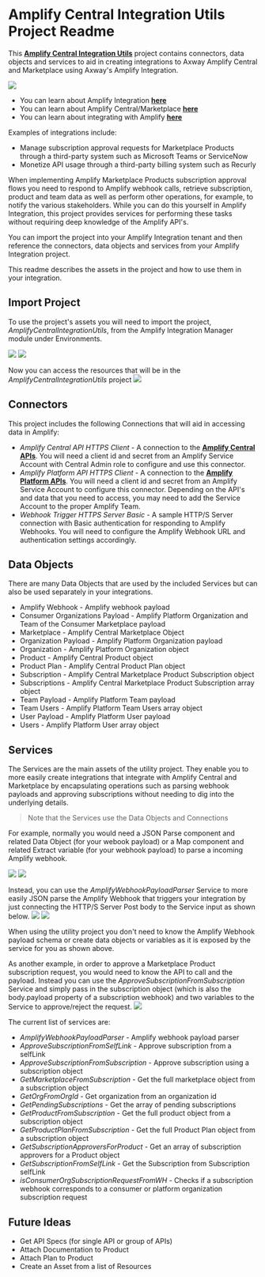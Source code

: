 # Amplify Central Integration Utils Project Readme

This [**Amplify Central Integration Utils**](https://github.com/lbrenman/Amplify-Central-Integration-Utils-Project) project contains connectors, data objects and services to aid in creating integrations to Axway Amplify Central and Marketplace using Axway's Amplify Integration.

![](https://i.imgur.com/bXu0h9r.png)

* You can learn about Amplify Integration [**here**](https://www.axway.com/en/products/amplify-integration)
* You can learn about Amplify Central/Marketplace [**here**](https://www.axway.com/en/products/amplify-enterprise-marketplace)
* You can learn about integrating with Amplify [**here**](https://docs.axway.com/bundle/amplify-central/page/docs/integrate_with_central/index.html)

Examples of integrations include:
* Manage subscription approval requests for Marketplace Products through a third-party system such as Microsoft Teams or ServiceNow
* Monetize API usage through a third-party billing system such as Recurly

When implementing Amplify Marketplace Products subscription approval flows you need to respond to Amplify webhook calls, retrieve subscription, product and team data as well as perform other operations, for example, to notify the various stakeholders. While you can do this yourself in Amplify Integration, this project provides services for performing these tasks without requiring deep knowledge of the Amplify API's.

You can import the project into your Amplify Integration tenant and then reference the connectors, data objects and services from your Amplify Integration project.

This readme describes the assets in the project and how to use them in your integration.

## Import Project

To use the project's assets you will need to import the project, *AmplifyCentralIntegrationUtils*, from the Amplify Integration Manager module under Environments.

![](https://i.imgur.com/nLqXQvY.png)
![](https://i.imgur.com/getEd3P.png)

Now you can access the resources that will be in the *AmplifyCentralIntegrationUtils* project
![](https://i.imgur.com/j1Q5dEQ.png)

## Connectors

This project includes the following Connections that will aid in accessing data in Amplify:

* *Amplify Central API HTTPS Client* - A connection to the [**Amplify Central APIs**](https://apidocs.axway.com/swagger-ui-NEW/index.html?productname=APIServer&productversion=1.0.0&filename=swagger.json). You will need a client id and secret from an Amplify Service Account with Central Admin role to configure and use this connector.
* *Amplify Platform API HTTPS Client* - A connection to the [**Amplify Platform APIs**](https://platform.axway.com/api-docs.html). You will need a client id and secret from an Amplify Service Account to configure this connector. Depending on the API's and data that you need to access, you may need to add the Service Account to the proper Amplify Team.
* *Webhook Trigger HTTPS Server Basic* - A sample HTTP/S Server connection with Basic authentication for responding to Amplify Webhooks. You will need to configure the Amplify Webhook URL and authentication settings accordingly.

## Data Objects

There are many Data Objects that are used by the included Services but can also be used separately in your integrations.

* Amplify Webhook - Amplify webhook payload
* Consumer Organizations Payload - Amplify Platform Organization and Team of the Consumer Marketplace payload
* Marketplace - Amplify Central Marketplace Object
* Organization Payload - Amplify Platform Organization payload
* Organization - Amplify Platform Organization object
* Product - Amplify Central Product object
* Product Plan - Amplify Central Product Plan object
* Subscription - Amplify Central Marketplace Product Subscription object
* Subscriptions - Amplify Central Marketplace Product Subscription array object
* Team Payload - Amplify Platform Team payload
* Team Users - Amplify Platform Team Users array object
* User Payload - Amplify Platform User payload
* Users - Amplify Platform User array object

## Services

The Services are the main assets of the utility project. They enable you to more easily create integrations that integrate with Amplify Central and Marketplace by encapsulating operations such as parsing webhook payloads and approving subscriptions without needing to dig into the underlying details.

> Note that the Services use the Data Objects and Connections

For example, normally you would need a JSON Parse component and related Data Object (for your webook payload) or a Map component and related Extract variable (for your webhook payload) to parse a incoming Amplify webhook.

![](https://i.imgur.com/2B7rf7M.png)
![](https://i.imgur.com/LvWAc5c.png)

Instead, you can use the *AmplifyWebhookPayloadParser* Service to more easily JSON parse the Amplify Webhook that triggers your integration by just connecting the HTTP/S Server Post body to the Service input as shown below.
![](https://i.imgur.com/79QTWSo.png)
![](https://i.imgur.com/lL8QUk3.png)

When using the utility project you don't need to know the Amplify Webhook payload schema or create data objects or variables as it is exposed by the service for you as shown above.

As another example, in order to approve a Marketplace Product subscription request, you would need to know the API to call and the payload. Instead you can use the *ApproveSubscriptionFromSubscription* Service and simply pass in the subscription object (which is also the body.payload property of a subscription webhook) and two variables to the Service to approve/reject the request.
![](https://i.imgur.com/2boFo1f.png)

The current list of services are:
* *AmplifyWebhookPayloadParser* - Amplify webhook payload parser
* *ApproveSubscriptionFromSelfLink* - Approve subscription from a selfLink
* *ApproveSubscriptionFromSubscription* - Approve subscription using a subscription object
* *GetMarketplaceFromSubscription* - Get the full marketplace object from a subscription object
* *GetOrgFromOrgId* - Get organization from an organization id
* *GetPendingSubscriptions* - Get the array of pending subscriptions
* *GetProductFromSubscription* - Get the full product object from a subscription object
* *GetProductPlanFromSubscription* - Get the full Product Plan object from a subscription object
* *GetSubscriptionApproversForProduct* - Get an array of subscription approvers for a Product object
* *GetSubscriptionFromSelfLink* - Get the Subscription from Subscription selfLink
* *isConsumerOrgSubscriptionRequestFromWH* - Checks if a subscription webhook corresponds to a consumer or platform organization subscription request

## Future Ideas

* Get API Specs (for single API or group of APIs)
* Attach Documentation to Product
* Attach Plan to Product
* Create an Asset from a list of Resources
